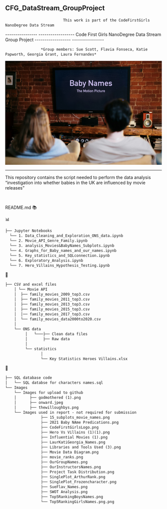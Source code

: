## CFG_DataStream_GroupProject
                              This work is part of the CodeFirstGirls NanoDegree Data Stream 


---------------- ------------------ Code First Girls NanoDegree Data Stream Group Project ------------------ ----------------

                    *Group members: Sue Scott, Flavia Fonseca, Katie Papworth, Georgia Grant, Laura Fernandes* 


![](https://github.com/Fernandes2692/CFG_DataStream_GroupProject/blob/main/Images/BabyNames_Movie.jpeg)


  ---
 
 This repository contains the script needed to perform the data analysis “investigation into whether babies in the UK are influenced by movie releases” 
 
 <br/>
 
README.md :books: 
  
 
:bar_chart:

    ├── Jupyter Notebooks 
      └── 1. Data_Cleaning_and_Exploration_ONS_data.ipynb 
      └── 2. Movie_API_Genre_Family.ipynb 
      └── 3. analysis_Movies&BabyNames_Subplots.ipynb
      └── 4. Graphs_for_Baby_names_and_our_names.ipynb
      └── 5. Key_statistics_and_SQLconnection.ipynb
      └── 6. Exploratory_Analysis.ipynb 
      └── 7. Hero_Villains_Hypothesis_Testing.ipynb 
      
:notebook_with_decorative_cover:

    ├── CSV and excel files
        │ └── Movie API
        │  ├── family_movies_2009_top3.csv 
        │  ├── family_movies_2011_top3.csv 
        │  ├── family_movies_2013_top3.csv 
        │  ├── family_movies_2015_top3.csv 
        │  │── family_movies_2017_top3.csv
        │  └── family_movies_data2000to2020.csv
        │  
        └── ONS data 
             │   └───├── Clean data files 
             │       ├── Raw data 
             │
             └── statistics 
                    │
                    └── Key Statistics Heroes Villains.xlsx 
                   
:file_folder:
    
    ├── SQL database code
    │   └── SQL databse for characters names.sql
    └── Images
        └── Images for upload to github
        │      ├── godmothered (1).png
        │      ├── onward.jpeg
        │      ├── thewilloughbys.png
        └── Images used in report - not required for submission
                    ├── 15_subplots_movie_names.png
                    ├── 2021 Baby NAme Predications.png
                    ├── CodeFirstGirlsLogo.png
                    ├── Hero Vs Villains (1)(1).png
                    ├── Influential Movies (1).png
                    ├── LaurKatiGeorgia_Names.png
                    ├── Libraries and Tools Used (3).png
                    ├── Movie Data Diagram.png
                    ├── movie_ranks.png
                    ├── OurGroupNames.png
                    ├── OurInstructorsNames.png
                    ├── Project Task Distribution.png
                    ├── SinglePlot_ArthurRank.png
                    ├── SinglePlot_Frozencharacter.png
                    ├── SueFlav_Names.png
                    ├── SWOT Analysis.png
                    ├── Top5RankingBoysNames.png
                    └── Top5RankingGirlsNames.png.png



